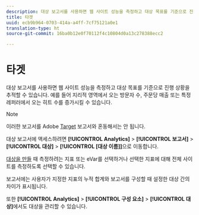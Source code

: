 ```yaml
---
description: 대상 보고서를 사용하면 웹 사이트 성능을 측정하고 대상 목표를 기준으로 진행 상황을 추적할 수 있습니다. 예를 들어 지리적 영역에서 오는 방문자 수, 주문당 매출 또는 특정 레퍼러에서 오는 히트 수를 증가시킬 수 있습니다.
title: 타겟
uuid: ecb9b964-0703-414a-a4ff-7cf75121a0e1
translation-type: ht
source-git-commit: 16ba0b12e0f70112f4c10804d0a13c278388ecc2

---
```



# 타겟

대상 보고서를 사용하면 웹 사이트 성능을 측정하고 대상 목표를 기준으로 진행 상황을 추적할 수 있습니다. 예를 들어 지리적 영역에서 오는 방문자 수, 주문당 매출 또는 특정 레퍼러에서 오는 히트 수를 증가시킬 수 있습니다.

>[!NOTE]
>
>이러한 보고서를 Adobe [Target](/help/components/c-variables/dimensionslist/reports-tnt.md#topic_EBC899DB84A84780A1B8EE95C6C4CF18) 보고서와 혼동해서는 안 됩니다.

대상 보고서에 액세스하려면 **[!UICONTROL Analytics]** > **[!UICONTROL 보고서]** > **[!UICONTROL 대상]** > **[!UICONTROL [대상 이름]]**&#x200B;으로 이동합니다.

[대상을 만들](https://marketing.adobe.com/resources/help/ko_KR/sc/user/targets.html) 때 측정하려는 지표 또는 eVar를 선택하거나 선택한 지표에 대해 전체 사이트를 측정하도록 선택할 수 있습니다.

보고서에는 사용자가 지정한 지표의 누적 합계와 보고서를 구성할 때 설정한 대상 간의 차이가 표시됩니다.

또한 **[!UICONTROL Analytics]** > **[!UICONTROL 구성 요소]** > **[!UICONTROL 대상]**&#x200B;에서도 대상을 관리할 수 있습니다.
